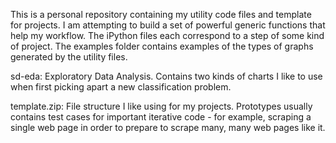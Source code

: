 This is a personal repository containing my utility code files and template for projects. I am attempting to build a set of powerful generic functions that help my workflow. The iPython files each correspond to a step of some kind of project. The examples folder contains examples of the types of graphs generated by the utility files.

sd-eda: Exploratory Data Analysis. Contains two kinds of charts I like to use when first picking apart a new classification problem.

template.zip: File structure I like using for my projects. Prototypes usually contains test cases for important iterative code - for example, scraping a single web page in order to prepare to scrape many, many web pages like it.